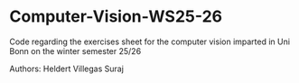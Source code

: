 # Computer-Vision-WS25-26
Code regarding the exercises sheet for the computer vision imparted in Uni Bonn on the winter semester 25/26

Authors:
Heldert Villegas
Suraj
